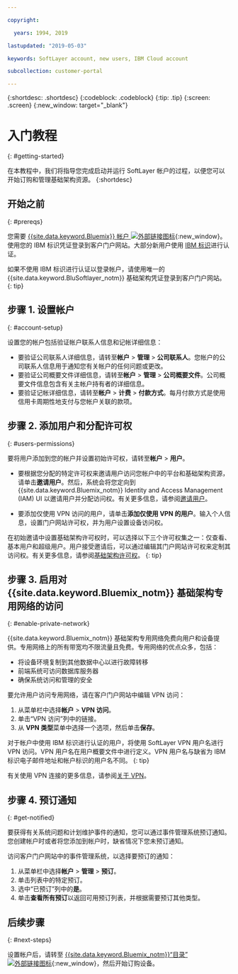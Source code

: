 ```yaml
---

copyright:

  years: 1994, 2019

lastupdated: "2019-05-03"

keywords: SoftLayer account, new users, IBM Cloud account

subcollection: customer-portal 

---
```


{:shortdesc: .shortdesc}
{:codeblock: .codeblock}
{:tip: .tip}
{:screen: .screen}
{:new_window: target="_blank"}


# 入门教程
{: #getting-started}

在本教程中，我们将指导您完成启动并运行 SoftLayer 帐户的过程，以便您可以开始订购和管理基础架构资源。
{:shortdesc}

## 开始之前
{: #prereqs}

您需要 [{{site.data.keyword.Bluemix}} 帐户 ![外部链接图标](../icons/launch-glyph.svg "外部链接图标")](https://cloud.ibm.com){:new_window}。使用您的 IBM 标识凭证登录到客户门户网站。大部分新用户使用 [IBM 标识](/docs/account?topic=account-unifyingaccounts#switchtoIBMid)进行认证。

如果不使用 IBM 标识进行认证以登录帐户，请使用唯一的 {{site.data.keyword.BluSoftlayer_notm}} 基础架构凭证登录到客户门户网站。
{: tip}

## 步骤 1. 设置帐户
{: #account-setup}

设置您的帐户包括验证帐户联系人信息和记帐详细信息：
 * 要验证公司联系人详细信息，请转至**帐户** > **管理** > **公司联系人**。您帐户的公司联系人信息用于通知您有关帐户的任何问题或更改。
 * 要验证公司概要文件详细信息，请转至**帐户** > **管理** > **公司概要文件**。公司概要文件信息包含有关主帐户持有者的详细信息。
 * 要验证记帐详细信息，请转至**帐户** > **计费** > **付款方式**。每月付款方式是使用信用卡周期性地支付与您帐户关联的款项。

## 步骤 2. 添加用户和分配许可权
{: #users-permissions}

要将用户添加到您的帐户并设置初始许可权，请转至**帐户** > **用户**。
 * 要根据您分配的特定许可权来邀请用户访问您帐户中的平台和基础架构资源，请单击**邀请用户**。然后，系统会将您定向到 {{site.data.keyword.Bluemix_notm}} Identity and Access Management (IAM) UI 以邀请用户并分配访问权。有关更多信息，请参阅[邀请用户](/docs/iam?topic=iam-iamuserinv#iamuserinv)。

 * 要添加仅使用 VPN 访问的用户，请单击**添加仅使用 VPN 的用户**。输入个人信息，设置门户网站许可权，并为用户设置设备访问权。

在初始邀请中设置基础架构许可权时，可以选择以下三个许可权集之一：仅查看、基本用户和超级用户。用户接受邀请后，可以通过编辑其门户网站许可权来定制其访问权。有关更多信息，请参阅[基础架构许可权](/docs/iam?topic=iam-infrapermission#infrapermission)。
{: tip}

## 步骤 3. 启用对 {{site.data.keyword.Bluemix_notm}} 基础架构专用网络的访问
{: #enable-private-network}

{{site.data.keyword.Bluemix_notm}} 基础架构专用网络免费向用户和设备提供。专用网络上的所有带宽均不限流量且免费。专用网络的优点众多，包括：
  * 将设备环境复制到其他数据中心以进行故障转移
  * 前端系统可访问数据库服务器
  * 确保系统访问和管理的安全

要允许用户访问专用网络，请在客户门户网站中编辑 VPN 访问：
  1. 从菜单栏中选择**帐户** > **VPN 访问**。  
  2. 单击“VPN 访问”列中的链接。
  3. 从 **VPN 类型**菜单中选择一个选项，然后单击**保存**。  

对于帐户中使用 IBM 标识进行认证的用户，将使用 SoftLayer VPN 用户名进行 VPN 访问。VPN 用户名在用户概要文件中进行定义。VPN 用户名与缺省为 IBM 标识电子邮件地址和帐户标识的用户名不同。
{: tip}

有关使用 VPN 连接的更多信息，请参阅[关于 VPN](/docs/infrastructure/iaas-vpn?topic=VPN-about-iaas-vpn#about-iaas-vpn)。

## 步骤 4. 预订通知
{: #get-notified}

要获得有关系统问题和计划维护事件的通知，您可以通过事件管理系统预订通知。您创建帐户时或者将您添加到帐户时，缺省情况下您未预订通知。

访问客户门户网站中的事件管理系统，以选择要预订的通知：

  1. 从菜单栏中选择**帐户** > **管理** > **预订**。
  2. 单击列表中的特定预订。
  3. 选中“已预订”列中的**是**。
  4. 单击**查看所有预订**以返回可用预订列表，并根据需要预订其他类型。

## 后续步骤
{: #next-steps}

设置帐户后，请转至 [{{site.data.keyword.Bluemix_notm}}“目录”![外部链接图标](../icons/launch-glyph.svg)](https://{DomainName}/catalog/?category=infrastructure){:new_window}，然后开始订购设备。
